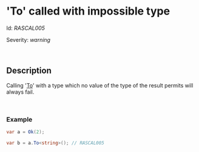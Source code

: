 # 'To' called with impossible type

Id: *RASCAL005*

Severity: *warning*

<br/>

## Description

Calling '[To](/api/Rascal.Result-1.html#Rascal_Result_1_To__1_Rascal_Error_)' with a type which no value of the type of the result permits will always fail.

<br/>

### Example

```cs
var a = Ok(2);

var b = a.To<string>(); // RASCAL005
```
